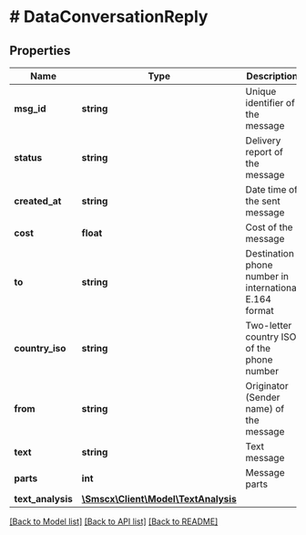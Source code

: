 # # DataConversationReply

## Properties

Name | Type | Description | Notes
------------ | ------------- | ------------- | -------------
**msg_id** | **string** | Unique identifier of the message |
**status** | **string** | Delivery report of the message |
**created_at** | **string** | Date time of the sent message |
**cost** | **float** | Cost of the message |
**to** | **string** | Destination phone number in international E.164 format |
**country_iso** | **string** | Two-letter country ISO of the phone number |
**from** | **string** | Originator (Sender name) of the message |
**text** | **string** | Text message |
**parts** | **int** | Message parts |
**text_analysis** | [**\Smscx\Client\Model\TextAnalysis**](TextAnalysis.md) |  |

[[Back to Model list]](../../README.md#models) [[Back to API list]](../../README.md#endpoints) [[Back to README]](../../README.md)
